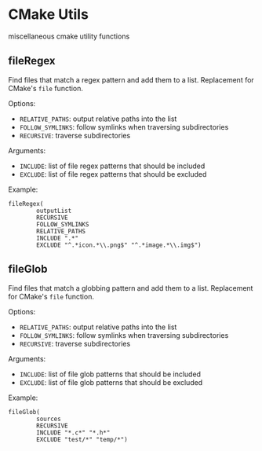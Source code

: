 # CMake Utils
miscellaneous cmake utility functions


## fileRegex
Find files that match a regex pattern and add them to a list.
Replacement for CMake's `file` function.

Options:
  - `RELATIVE_PATHS`: output relative paths into the list
  - `FOLLOW_SYMLINKS`: follow symlinks when traversing subdirectories
  - `RECURSIVE`: traverse subdirectories 
  
Arguments:
  - `INCLUDE`: list of file regex patterns that should be included
  - `EXCLUDE`: list of file regex patterns that should be excluded
  
Example:

    fileRegex(
            outputList 
            RECURSIVE
            FOLLOW_SYMLINKS
            RELATIVE_PATHS
            INCLUDE ".*" 
            EXCLUDE "^.*icon.*\\.png$" "^.*image.*\\.img$")
  
## fileGlob
Find files that match a globbing pattern and add them to a list.
Replacement for CMake's `file` function.

Options:
  - `RELATIVE_PATHS`: output relative paths into the list
  - `FOLLOW_SYMLINKS`: follow symlinks when traversing subdirectories
  - `RECURSIVE`: traverse subdirectories 
  
Arguments:
  - `INCLUDE`: list of file glob patterns that should be included
  - `EXCLUDE`: list of file glob patterns that should be excluded
  
Example:

    fileGlob(
            sources 
            RECURSIVE 
            INCLUDE "*.c*" "*.h*" 
            EXCLUDE "test/*" "temp/*")
    

